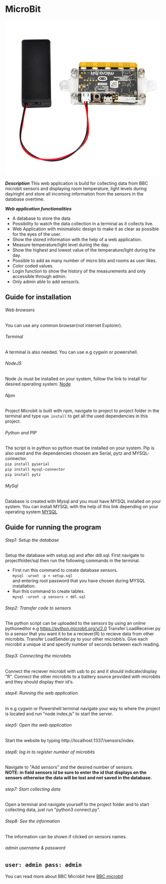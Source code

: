 # MicroBit
![image info](./public/style/bitman.png)
 
___Description___
This web application is build for collecting data from BBC microbit sensors and displaying room temperature, light levels during day/night and store all incoming information from the sensors in the database overtime. 
 
 ___Web application functionalities___
* A database to store the data
* Possibility to watch the data collection in a terminal as it collects live.
* Web Application with minimalistic design to make it as clear as possible for the eyes of the user.
* Show the stored information with the help of a web application.
* Measure temperature/light level during the day.
* Show the highest and lowest value of the temperature/light during the day.
* Possible to add as many number of micro bits and rooms as user likes.
* Color coded values.
* Login function to show the history of the measurements and only accessible through admin.
* Only admin able to add sensor/s.
## Guide for installation
###### Web browsers
You can use any common browser(not internet Explorer).
###### Terminal
A terminal is also needed. You can use e.g cygwin or powershell.
###### NodeJS
Node Js must be installed on your system, follow the link to install for desired operating system. [Node](https://nodejs.org/en/download/)
###### Npm
Project Microbit is built with npm, navigate to project to project folder in the terminal and type `npm install` to get all the used dependencies in this project.
###### Python and PIP
The script is in python so python must be installed on your system. Pip is also used and the dependencies choosen are Serial, pytz and MYSQL-connector.<br>
`pip install pyserial`<br>
`pip install mysql-connector`<br>
`pip install pytz`<br>
###### MySql
Database is created with Mysql and you must have MYSQL installed on your system.
You can install MYSQL with the help of this link depending on your operating system [MYSQL](https://dev.mysql.com/doc/refman/8.0/en/installing.html) 
## Guide for running the program
###### Step1: Setup the database
Setup the database with setup.sql and after ddl.sql. First navigate to projectfolder/sql then run the following commands in the terminal.
  * First run this command to create database sensors.<br>
 `mysql -uroot -p < setup.sql`<br> and entering root password that you have chosen during MYSQL installation.
  * Run this command to create tables.<br>
 `mysql -uroot -p sensors < ddl.sql`
###### Step2: Transfer code to sensors
The python script can be uploaded to the sensors by using an online pythoneditor e.g https://python.microbit.org/v/2.0
Transfer LoadReceiver.py to a sensor that you want it to be a reciever(R) to recieve data from other microbits.
Transfer LoadSender.py to your other microbit/s. Give each microbit a unique id and specify number of seconds between each reading.
###### Step3: Connecting the microbits
Connect the reciever microbit with usb to pc and it should indicate/display "R". Connect the other microbits to a battery source provided with microbits and they should display their id's.
###### step4: Running the web application
In e.g cygwin or Powershell terminal navigate your way to where the project is located and run "node index.js" to start the server.
###### step5: Open the web application
Start the website by typing http://localhost:1337/sensors/index.
###### step6: log in to register number of microbits
Navigate to "Add sensors" and the desired number of sensors.<br>
__NOTE: in field sensors id be sure to enter the id that displays on the sensors otherwise the data will be lost and not saved in the database.__
###### step7: Start collecting data
Open a terminal and navigate yourself to the project folder and to start collecting data, just run "python3 connect.py".
###### Step8: See the information
The information can be shown if clicked on sensors names.

###### admin username & password
`user: admin
 pass: admin
`
--- 
You can read more about BBC Microbit here [BBC microbit](https://microbit.org/) 

